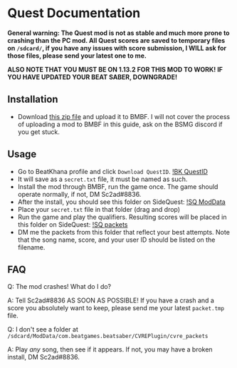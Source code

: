 # Quest Documentation

**General warning: The Quest mod is not as stable and much more prone to crashing than the PC mod. All Quest scores are saved to temporary files on `/sdcard/`, if you have any issues with score submission, I WILL ask for those files, please send your latest one to me.**

**ALSO NOTE THAT YOU MUST BE ON 1.13.2 FOR THIS MOD TO WORK! IF YOU HAVE UPDATED YOUR BEAT SABER, DOWNGRADE!**

## Installation

- Download [this zip file](https://github.com/cvrebeatsaber/QuestQualifications/releases/download/v0.2.0/QuestCVREPlugin_v0.2.0.zip) and upload it to BMBF. I will not cover the process of uploading a mod to BMBF in this guide, ask on the BSMG discord if you get stuck.

## Usage

- Go to BeatKhana profile and click `Download QuestID`. [!BK QuestID](/uploads/quest_bkid.png "BK QuestID")
- It will save as a `secret.txt` file, it must be named as such.
- Install the mod through BMBF, run the game once. The game should operate normally, if not, DM Sc2ad#8836.
- After the install, you should see this folder on SideQuest: [!SQ ModData](/uploads/quest_moddata.png "ModData")
- Place your `secret.txt` file in that folder (drag and drop)
- Run the game and play the qualifiers. Resulting scores will be placed in this folder on SideQuest: [!SQ packets](/uploads/quest_scores.png "Resultant Scores")
- DM me the packets from this folder that reflect your best attempts. Note that the song name, score, and your user ID should be listed on the filename.

## FAQ

Q: The mod crashes! What do I do?

A: Tell Sc2ad#8836 AS SOON AS POSSIBLE! If you have a crash and a score you absolutely want to keep, please send me your latest `packet.tmp` file.

Q: I don't see a folder at `/sdcard/ModData/com.beatgames.beatsaber/CVREPlugin/cvre_packets`

A: Play _any_ song, then see if it appears. If not, you may have a broken install, DM Sc2ad#8836.
